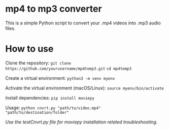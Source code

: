 # mp4 to mp3 converter
This is a simple Python script to convert your .mp4 videos into .mp3 audio files.

# How to use
Clone the repository:
`git clone https://github.com/yourusername/mp4tomp3.git`
`cd mp4tomp3`

Create a virtual environment:
`python3 -m venv myenv`

Activate the virtual environment (macOS/Linux):
`source myenv/bin/activate`

Install dependencies:
`pip install moviepy`

Usage:
`python cnvrt.py "path/to/video.mp4" "path/to/destination/folder"`

*Use the testCnvrt.py file for moviepy installation related troubleshooting.*
